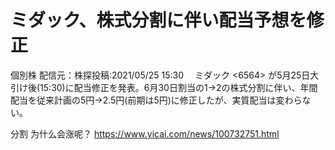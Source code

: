# ミダック、株式分割に伴い配当予想を修正
個別株 配信元：株探投稿:2021/05/25 15:30
　ミダック <6564> が5月25日大引け後(15:30)に配当修正を発表。6月30日割当の1→2の株式分割に伴い、年間配当を従来計画の5円→2.5円(前期は5円)に修正したが、実質配当は変わらない。
 
 分割 为什么会涨呢？
 https://www.yicai.com/news/100732751.html
